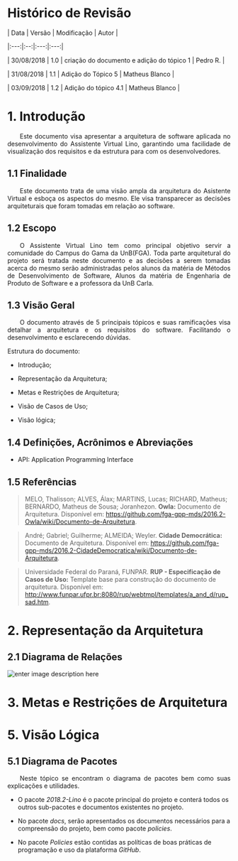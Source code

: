 
# Histórico de Revisão

| Data | Versão | Modificação | Autor |

|:---:|:--:|:---:|:---:|

| 30/08/2018 | 1.0 | criação do documento e adição do tópico 1 | Pedro R. |

| 31/08/2018 | 1.1 | Adição do Tópico 5 | Matheus Blanco |

| 03/09/2018 | 1.2 | Adição do tópico 4.1 | Matheus Blanco |


# 1. Introdução  

<p  align="justify">  &emsp;&emsp;Este documento visa apresentar a arquitetura de software aplicada no desenvolvimento do Assistente Virtual Lino, garantindo uma facilidade de visualização dos requisitos e da estrutura para com os desenvolvedores.</p>

## 1.1 Finalidade  

<p  align="justify">  &emsp;&emsp;Este documento trata de uma visão ampla da arquitetura do Asistente Virtual e esboça os aspectos do mesmo. Ele visa transparecer as decisões arquiteturais que foram tomadas em relação ao software.</p>

## 1.2 Escopo

<p  align="justify">  &emsp;&emsp;O Assistente Virtual Lino tem como principal objetivo servir a comunidade do Campus do Gama da UnB(FGA). Toda parte arquitetural do projeto será tratada neste documento e as decisões a serem tomadas acerca do mesmo serão administradas pelos alunos da matéria de Métodos de Desenvolvimento de Software, Alunos da matéria de Engenharia de Produto de Software e a professora da UnB Carla.</p>

## 1.3 Visão Geral

<p  align="justify">  &emsp;&emsp;O documento através de 5 principais tópicos e suas ramificações visa detalhar a arquitetura e os requisitos do software. Facilitando o desenvolvimento e esclarecendo dúvidas.</p>

Estrutura do documento:  

* Introdução;

* Representação da Arquitetura;

* Metas e Restrições de Arquitetura;

* Visão de Casos de Uso;

* Visão lógica;  

## 1.4 Definições, Acrônimos e Abreviações

* API: Application Programming Interface

## 1.5 Referências


> MELO, Thalisson; ALVES, Álax; MARTINS, Lucas; RICHARD, Matheus; BERNARDO, Matheus de Sousa; Joranhezon. <b>Owla:</b> Documento de Arquitetura. Disponível em: <https://github.com/fga-gpp-mds/2016.2-Owla/wiki/Documento-de-Arquitetura>.


> André; Gabriel; Guilherme; ALMEIDA; Weyler. <b>Cidade Democrática:</b> Documento de Arquitetura. Disponível em: <https://github.com/fga-gpp-mds/2016.2-CidadeDemocratica/wiki/Documento-de-Arquitetura>.

  
> Universidade Federal do Paraná, FUNPAR. <b>RUP - Especificação de Casos de Uso:</b> Template base para construção do documento de arquitetura. Disponível em: <http://www.funpar.ufpr.br:8080/rup/webtmpl/templates/a_and_d/rup_sad.htm>.


# 2. Representação da Arquitetura


## 2.1 Diagrama de Relações

![enter image description here](https://lh3.googleusercontent.com/nMYBeLvvaVKwu2c-waT1X-9L6UVI-J-NqWhznjnaZJVtrsP77vP_tuNlgxYyBoGlYrMDokhxp3vF=s2000 "Diagrama de Relações")

  
# 3. Metas e Restrições de Arquitetura

# 5. Visão Lógica

  
## 5.1 Diagrama de Pacotes

<p  align="justify">  &emsp;&emsp;Neste tópico se encontram o diagrama de pacotes bem como suas explicações e utilidades.</p>

  
* O pacote <i>2018.2-Lino</i> é o pacote principal do projeto e conterá todos os outros sub-pacotes e documentos existentes no projeto.

  
* No pacote <i>docs</i>, serão apresentados os documentos necessários para a compreensão do projeto, bem como pacote <i>policies</i>.

  
* No pacote <i>Policies</i> estão contidas as políticas de boas práticas de programação e uso da plataforma <i>GitHub</i>.